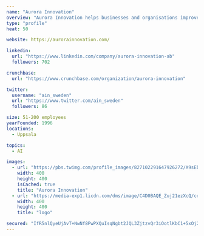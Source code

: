 ```yaml
---
name: "Aurora Innovation"
overview: "Aurora Innovation helps businesses and organisations improve their availability and make it easier for people to get in touch. We offer flexible communication solutions that contribute to better customer service and a positive work environment. Read more about our products on our website www.aurorainnovation.com"
type: "profile"
heat: 50

website: https://aurorainnovation.com/

linkedin:
  url: "https://www.linkedin.com/company/aurora-innovation-ab"
  followers: 702

crunchbase:
  url: "https://www.crunchbase.com/organization/aurora-innovation"

twitter:
  username: "ain_sweden"
  url: "https://www.twitter.com/ain_sweden"
  followers: 86

size: 51-200 employees
yearFounded: 1996
locations:
  - Uppsala

topics:
  - AI

images:
  - url: "https://pbs.twimg.com/profile_images/827102291647926272/X9sEbeNi_400x400.jpg"
    width: 400
    height: 400
    isCached: true
    title: "Aurora Innovation"
  - url: "https://media-exp1.licdn.com/dms/image/C4D0BAQE_Zuj21ezXcQ/company-logo_200_200/0?e=1594857600&v=beta&t=Qm8VOi9xOQgYsyZNFs4Kr2rggwCriin5UcWWzHUZ22s"
    width: 400
    height: 400
    title: "logo"

secured: "IfR5nlQyeUjAvT+NwNf8PwPXQuIsqNgbt2JQL3ZjtzvQr3iOotlKbC1+5xOj2iKMX16NLe29BYkzN+hj50ZZ4TzmnnREXRM/lkRwtcePMXdEXlNDSF2zYuy30DqbQPogXHdDja6ohX3vUvHFFxxON1gY/dpiE6KX34x49iGLBX9mMNLR3ak4uyDJ4kIKyxPFP/kPzev7ILk4eiT0/9UN+z+edVGILLG4xp7RJeEbYZYhgIeN/X7mbxdG458yOPyZPEkqzBEfQ5qELb65LzaHloJ8qaZPH8IBE+yUU+hsTEW7nQD78qvX08UFa1U2QLtwltZZnS1A9Q7oJNw0zsr6fuPTFqvwZX1/Pa+1TJJFTXiuECL0VAPQtuUIGT4QlhyanwBVAs+pX4KIQXqPIG6tXg==;fMwZ/rVY2Tt9zeu0CbWm/A=="
---
```


